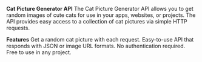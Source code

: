 **Cat Picture Generator API**
The Cat Picture Generator API allows you to get random images of cute cats for use in your apps, websites, or projects. The API provides easy access to a collection of cat pictures via simple HTTP requests.

**Features**
Get a random cat picture with each request.
Easy-to-use API that responds with JSON or image URL formats.
No authentication required.
Free to use in any project.
